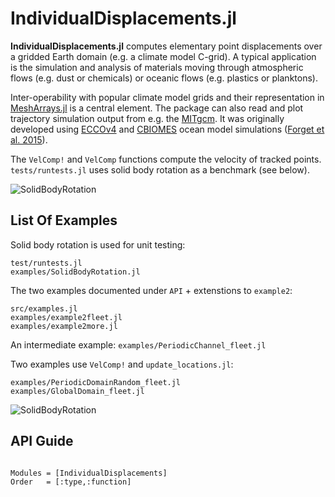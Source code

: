 # IndividualDisplacements.jl

**IndividualDisplacements.jl** computes elementary point displacements over a gridded Earth domain (e.g. a climate model C-grid). A typical application is the simulation and analysis of materials moving through atmospheric flows (e.g. dust or chemicals) or oceanic flows (e.g. plastics or planktons).

Inter-operability with popular climate model grids and their representation in [MeshArrays.jl](https://github.com/JuliaClimate/MeshArrays.jl) is a central element. The package can also read and plot trajectory simulation output from e.g. the [MITgcm](https://mitgcm.readthedocs.io/en/latest/?badge=latest). It was originally developed using [ECCOv4](https://eccov4.readthedocs.io/en/latest/) and [CBIOMES](https://cbiomes.readthedocs.io/en/latest/) ocean model simulations ([Forget et al. 2015](https://doi.org/10.5194/gmd-8-3071-2015)).

The `VelComp!` and `VelComp` functions compute the velocity of tracked points. `tests/runtests.jl` uses solid body rotation as a benchmark (see below).

![SolidBodyRotation](https://github.com/JuliaClimate/IndividualDisplacements.jl/raw/master/examples/SolidBodyRotation.png)

## List Of Examples

Solid body rotation is used for unit testing:

```
test/runtests.jl
examples/SolidBodyRotation.jl
```

The two examples documented under `API` + extenstions to `example2`:

```
src/examples.jl
examples/example2fleet.jl
examples/example2more.jl
```

An intermediate example: `examples/PeriodicChannel_fleet.jl`

Two examples use `VelComp!` and `update_locations.jl`:

```
examples/PeriodicDomainRandom_fleet.jl
examples/GlobalDomain_fleet.jl
```

![SolidBodyRotation](https://github.com/JuliaClimate/IndividualDisplacements.jl/raw/master/examples/LatLonCap300mDepth.png)

## API Guide

```@index
```

```@autodocs
Modules = [IndividualDisplacements]
Order   = [:type,:function]
```

